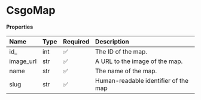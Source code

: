 # CsgoMap

**Properties**

| Name      | Type | Required | Description                          |
| :-------- | :--- | :------- | :----------------------------------- |
| id\_      | int  | ✅       | The ID of the map.                   |
| image_url | str  | ✅       | A URL to the image of the map.       |
| name      | str  | ✅       | The name of the map.                 |
| slug      | str  | ✅       | Human-readable identifier of the map |

<!-- This file was generated by liblab | https://liblab.com/ -->
